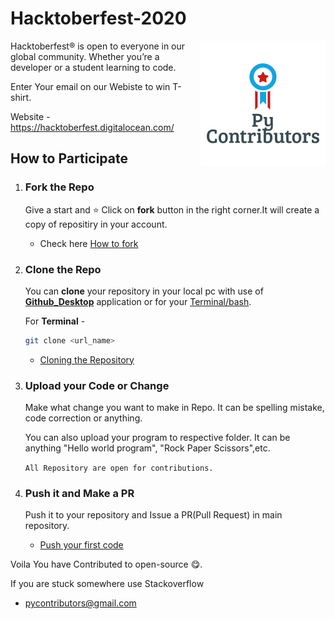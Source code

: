 # Hacktoberfest-2020


<img align="right" src="https://raw.githubusercontent.com/DrakeEntity/project-Image/master/9b2ca712-347a-4987-bac7-a4c3d106ed24_200x200.png" alt="pycontributors logo">

Hacktoberfest® is open to everyone in our global community. Whether you’re a developer or a student learning to code.

Enter Your email on our Webiste to win T-shirt.

Website - <https://hacktoberfest.digitalocean.com/>

## How to Participate

1. ### Fork the Repo

   Give a start and ⭐ Click on **fork** button in the right corner.It will create a copy of repositiry in your account.

    - Check here [How to fork](https://docs.github.com/en/github/getting-started-with-github/fork-a-repo)

2. ### Clone the Repo

   You can **clone** your repository in your local pc with use of **[Github_Desktop](https://desktop.github.com/)** application or for your [Terminal/bash](https://git-scm.com/downloads).

   For **Terminal** -

   ```bash
   git clone <url_name>
   ```

   - [Cloning the Repository](https://docs.github.com/en/github/creating-cloning-and-archiving-repositories/cloning-a-repository)

3. ### Upload your Code or Change

    Make what change you want to make in Repo. It can be spelling mistake, code correction or anything.

    You can also upload your program to respective folder. It can be anything "Hello world program", "Rock Paper Scissors",etc.

    `All Repository are open for contributions.`

4. ### Push it and Make a PR

    Push it to your repository and Issue a PR(Pull Request) in main repository.

    - [Push your first code](https://docs.github.com/en/github/importing-your-projects-to-github/adding-an-existing-project-to-github-using-the-command-line)

Voila You have Contributed to open-source 😋.

If you are stuck somewhere use Stackoverflow

- [pycontributors@gmail.com](mailto:pycontributors@gmail.com)
